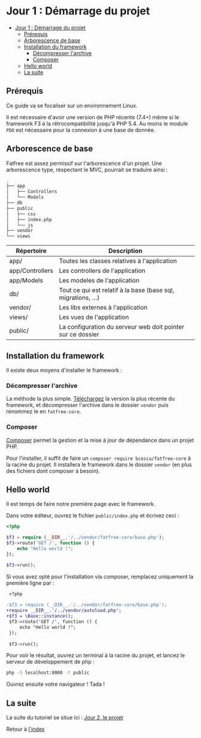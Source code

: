 # Jour 1 : Démarrage du projet

<!--toc:start-->
- [Jour 1 : Démarrage du projet](#jour-1-démarrage-du-projet)
  - [Prérequis](#prérequis)
  - [Arborescence de base](#arborescence-de-base)
  - [Installation du framework](#installation-du-framework)
    - [Décompresser l'archive](#décompresser-larchive)
    - [Composer](#composer)
  - [Hello world](#hello-world)
  - [La suite](#la-suite)
<!--toc:end-->

## Prérequis

Ce guide va se focaliser sur un environnement Linux.

Il est nécessaire d'avoir une version de PHP récente (7.4+) même si le framework F3 à la rétrocompatibilité jusqu'à
PHP 5.4. Au moins le module `PDO` est nécessaire pour la connexion à une base de donnée.

## Arborescence de base

Fatfree est assez permissif sur l'arborescence d'un projet. Une arborescence type, respectant le MVC, pourrait se traduire ainsi :

```sh
.
├── app
│   ├── Controllers
│   └── Models
├── db
├── public
│   ├── css
│   ├── index.php
│   └── js
├── vendor
└── views
```

| Répertoire | Description |
|------------|-------------|
| app/       | Toutes les classes relatives à l'application |
| app/Controllers | Les controllers de l'application |
| app/Models | Les modeles de l'application |
| db/        | Tout ce qui est relatif à la base (base sql, migrations, …) |
| vendor/    | Les libs externes à l'application |
| views/     | Les vues de l'application |
| public/    | La configuration du serveur web doit pointer sur ce dossier |

## Installation du framework

Il existe deux moyens d'installer le framework :

### Décompresser l'archive

La méthode la plus simple. [Téléchargez](https://github.com/bcosca/fatfree-core/releases/latest) la version la plus récente du framework, et décompresser l'archive dans le dossier `vendor` puis renommez le en `fatfree-core`.

### Composer

[Composer](https://getcomposer.org) permet la gestion et la mise à jour de dépendance dans un projet PHP.

Pour l'installer, il suffit de faire un `composer require bcosca/fatfree-core` à la racine du projet. Il installera le framework dans le dossier `vendor` (en plus des fichiers dont composer à besoin).

## Hello world

Il est temps de faire notre première page avec le framework.

Dans votre éditeur, ouvrez le fichier `public/index.php` et écrivez ceci :

```php
<?php

$f3 = require (__DIR__.'/../vendor/fatfree-core/base.php');
$f3->route('GET /', function () {
    echo "Hello world !";
});

$f3->run();
```

Si vous avez opté pour l'installation via composer, remplacez uniquement la première ligne par :

```diff
 <?php
 
-$f3 = require (__DIR__.'/../vendor/fatfree-core/base.php');
+require __DIR__.'/../vendor/autoload.php';
+$f3 = \Base::instance();
 $f3->route('GET /', function () {
     echo "Hello world !";
 });
 
 $f3->run();
```

Pour voir le résultat, ouvrez un terminal à la racine du projet, et lancez le serveur de développement de php :
```sh
php -S localhost:8000 -t public
```

Ouvrez ensuite votre navigateur [](http://localhost:8000) ! Tada !

## La suite

La suite du tutoriel se situe ici : [Jour 2, le projet](02-project.md)

Retour à [l'index]()

